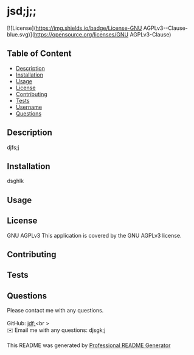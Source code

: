# jsd;j;;

[![License](https://img.shields.io/badge/License-GNU AGPLv3--Clause-blue.svg)](https://opensource.org/licenses/GNU AGPLv3-Clause)

## Table of Content

- [Description](#description)
- [Installation](#installation)
- [Usage](#usage)
- [License](#license)
- [Contributing](#contributing)
- [Tests](#tests)
- [Username](#username)
- [Questions](#questions)

## Description

djfs;j

## Installation

dsghlk

## Usage

## License

GNU AGPLv3
This application is covered by the GNU AGPLv3 license.

## Contributing

## Tests

## Questions

Please contact me with any questions.<br>
<br/>GitHub: [jdf;](https://github.com/jdf;)<br >
<br />
✉️ Email me with any questions: djsgk;j<br /><br />
This README was generated by [Professional README Generator](https://github.com/MT0814/Week9-README-Generator-Node.js)

